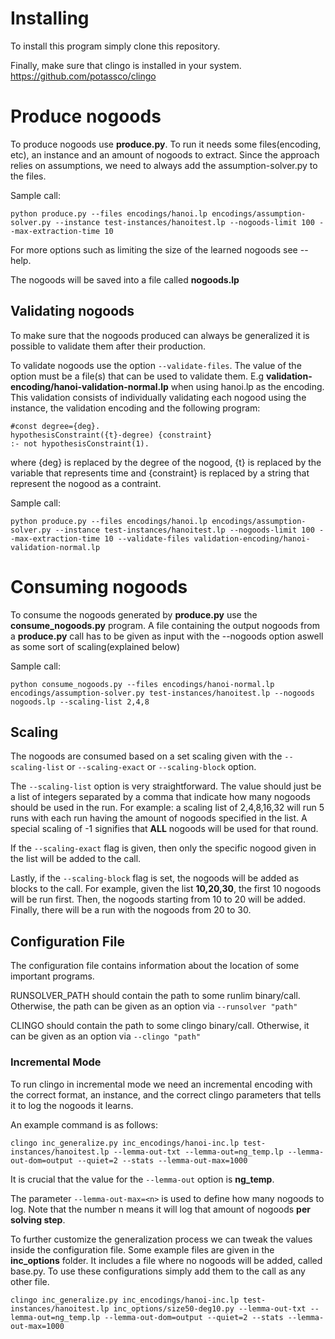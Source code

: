 # Installing

To install this program simply clone this repository.

Finally, make sure that clingo is installed in your system.
https://github.com/potassco/clingo

# Produce nogoods

To produce nogoods use __produce.py__. To run it needs some files(encoding, etc), an instance and an amount of nogoods to extract. Since the approach relies on assumptions, we need to always add the assumption-solver.py to the files.

Sample call:

```
python produce.py --files encodings/hanoi.lp encodings/assumption-solver.py --instance test-instances/hanoitest.lp --nogoods-limit 100 --max-extraction-time 10
```

For more options such as limiting the size of the learned nogoods see --help.

The nogoods will be saved into a file called __nogoods.lp__

## Validating nogoods
To make sure that the nogoods produced can always be generalized it is possible to validate them after their production.

To validate nogoods use the option `--validate-files`. The value of the option must be a file(s) that can be used to validate them. E.g __validation-encoding/hanoi-validation-normal.lp__ when using hanoi.lp as the encoding.
This validation consists of individually validating each nogood using the instance, the validation encoding and the following program:
```
#const degree={deg}.
hypothesisConstraint({t}-degree) {constraint}
:- not hypothesisConstraint(1).
```
where {deg} is replaced by the degree of the nogood, {t} is replaced by the variable that represents time and {constraint} is replaced by a string that represent the nogood as a contraint.

Sample call:

```
python produce.py --files encodings/hanoi.lp encodings/assumption-solver.py --instance test-instances/hanoitest.lp --nogoods-limit 100 --max-extraction-time 10 --validate-files validation-encoding/hanoi-validation-normal.lp
```

# Consuming nogoods

To consume the nogoods generated by __produce.py__ use the __consume_nogoods.py__ program. A file containing the output nogoods from a __produce.py__ call has to be given as input with the --nogoods option aswell as some sort of scaling(explained below)

Sample call:

```
python consume_nogoods.py --files encodings/hanoi-normal.lp encodings/assumption-solver.py test-instances/hanoitest.lp --nogoods nogoods.lp --scaling-list 2,4,8 
```

## Scaling

The nogoods are consumed based on a set scaling given with the `--scaling-list` or `--scaling-exact` or `--scaling-block` option. 

The `--scaling-list` option is very straightforward. The value should just be a list of integers separated by a comma that indicate how many nogoods should be used in the run. For example: a scaling list of 2,4,8,16,32 will run 5 runs with each run having the amount of nogoods specified in the list. A special scaling of -1 signifies that __ALL__ nogoods will be used for that round.

If the `--scaling-exact` flag is given, then only the specific nogood given in the list will be added to the call.

Lastly, if the `--scaling-block` flag is set, the nogoods will be added as blocks to the call. For example, given the list __10,20,30__, the first 10 nogoods will be run first. Then, the nogoods starting from 10 to 20 will be added. Finally, there will be a run with the nogoods from 20 to 30.

## Configuration File

The configuration file contains information about the location of some important programs.

RUNSOLVER_PATH should contain the path to some runlim binary/call. Otherwise, the path can be given as an option via `--runsolver "path"`

CLINGO should contain the path to some clingo binary/call. Otherwise, it can be given as an option via `--clingo "path"`

### Incremental Mode

To run clingo in incremental mode we need an incremental encoding with the correct format, an instance, and the correct clingo parameters that tells it to log the nogoods it learns. 

An example command is as follows:

```
clingo inc_generalize.py inc_encodings/hanoi-inc.lp test-instances/hanoitest.lp --lemma-out-txt --lemma-out=ng_temp.lp --lemma-out-dom=output --quiet=2 --stats --lemma-out-max=1000
```
It is crucial that the value for the `--lemma-out` option is __ng_temp__.

The parameter `--lemma-out-max=<n>` is used to define how many nogoods to log. Note that the number n means it will log that amount of nogoods **per solving step**.

To further customize the generalization process we can tweak the values inside the configuration file. Some example files are given in the __inc_options__ folder. It includes a file where no nogoods will be added, called base.py. To use these configurations simply add them to the call as any other file.

```
clingo inc_generalize.py inc_encodings/hanoi-inc.lp test-instances/hanoitest.lp inc_options/size50-deg10.py --lemma-out-txt --lemma-out=ng_temp.lp --lemma-out-dom=output --quiet=2 --stats --lemma-out-max=1000
```